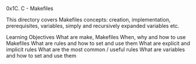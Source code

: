 0x1C. C - Makefiles

This directory covers Makefiles concepts: creation, implementation, prerequisites, variables, simply and recursively expanded variables etc.

Learning Objectives
What are make, Makefiles When, why and how to use Makefiles What are rules and how to set and use them What are explicit and implicit rules What are the most common / useful rules What are variables and how to set and use them
